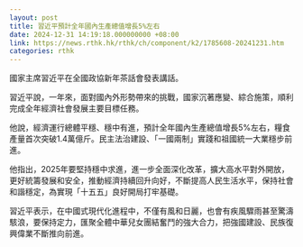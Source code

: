 ```yaml
---
layout: post
title: 習近平預計全年國內生產總值增長5%左右
date: 2024-12-31 14:19:18.000000000 +08:00
link: https://news.rthk.hk/rthk/ch/component/k2/1785608-20241231.htm
categories: rthk
---
```


國家主席習近平在全國政協新年茶話會發表講話。

習近平說，一年來，面對國內外形勢帶來的挑戰，國家沉著應變、綜合施策，順利完成全年經濟社會發展主要目標任務。

他說，經濟運行總體平穩、穩中有進，預計全年國內生產總值增長5%左右，糧食產量首次突破1.4萬億斤。民主法治建設、「一國兩制」實踐和祖國統一大業穩步前進。

他指出，2025年要堅持穩中求進，進一步全面深化改革，擴大高水平對外開放，更好統籌發展和安全，推動經濟持續回升向好，不斷提高人民生活水平，保持社會和諧穩定，為實現「十五五」良好開局打牢基礎。

習近平表示，在中國式現代化進程中，不僅有風和日麗，也會有疾風驟雨甚至驚濤駭浪，要保持定力，匯聚全體中華兒女團結奮鬥的強大合力，把強國建設、民族復興偉業不斷推向前進。
